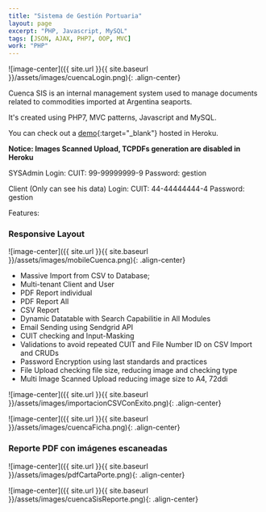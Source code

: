 ```yaml
---
title: "Sistema de Gestión Portuaria"
layout: page
excerpt: "PHP, Javascript, MySQL"
tags: [JSON, AJAX, PHP7, OOP, MVC]
work: "PHP"
---
```

![image-center]({{ site.url }}{{ site.baseurl }}/assets/images/cuencaLogin.png){: .align-center}

Cuenca SIS is an internal management system used to manage documents related to commodities imported at Argentina seaports.

It's created using PHP7, MVC patterns, Javascript and MySQL.

You can check out a [demo](https://fierce-lake-26418.herokuapp.com/){:target="_blank"} hosted in Heroku.

**Notice: Images Scanned Upload, TCPDFs generation are disabled in Heroku**

SYSAdmin
Login: CUIT: 99-99999999-9
Password: gestion

Client (Only can see his data)
Login: CUIT: 44-44444444-4
Password: gestion


Features:

### Responsive Layout ###
![image-center]({{ site.url }}{{ site.baseurl }}/assets/images/mobileCuenca.png){: .align-center}

- Massive Import from CSV to Database;
- Multi-tenant Client and User
- PDF Report individual
- PDF Report All
- CSV Report
- Dynamic Datatable with Search Capabilitie in All Modules
- Email Sending using Sendgrid API
- CUIT checking and Input-Masking
- Validations to avoid repeated CUIT and File Number ID on CSV Import and CRUDs
- Password Encryption using last standards and practices
- File Upload checking file size, reducing image and checking type
- Multi Image Scanned Upload reducing image size to A4, 72ddi

![image-center]({{ site.url }}{{ site.baseurl }}/assets/images/importacionCSVConExito.png){: .align-center}

![image-center]({{ site.url }}{{ site.baseurl }}/assets/images/cuencaFicha.png){: .align-center}

### Reporte PDF con imágenes escaneadas ##

![image-center]({{ site.url }}{{ site.baseurl }}/assets/images/pdfCartaPorte.png){: .align-center}

![image-center]({{ site.url }}{{ site.baseurl }}/assets/images/cuencaSisReporte.png){: .align-center}

